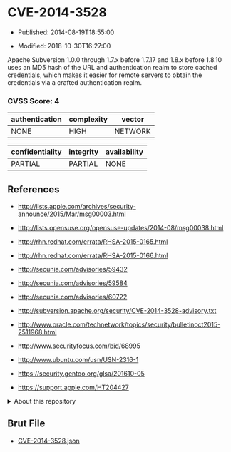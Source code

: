 # CVE-2014-3528

- Published: 2014-08-19T18:55:00

- Modified: 2018-10-30T16:27:00

Apache Subversion 1.0.0 through 1.7.x before 1.7.17 and 1.8.x before 1.8.10 uses an MD5 hash of the URL and authentication realm to store cached credentials, which makes it easier for remote servers to obtain the credentials via a crafted authentication realm.

### CVSS Score: **4**

| authentication | complexity | vector |
| --- | --- | --- |
| NONE | HIGH | NETWORK |

| confidentiality | integrity | availability |
| --- | --- | --- |
| PARTIAL | PARTIAL | NONE |

## References

* http://lists.apple.com/archives/security-announce/2015/Mar/msg00003.html

* http://lists.opensuse.org/opensuse-updates/2014-08/msg00038.html

* http://rhn.redhat.com/errata/RHSA-2015-0165.html

* http://rhn.redhat.com/errata/RHSA-2015-0166.html

* http://secunia.com/advisories/59432

* http://secunia.com/advisories/59584

* http://secunia.com/advisories/60722

* http://subversion.apache.org/security/CVE-2014-3528-advisory.txt

* http://www.oracle.com/technetwork/topics/security/bulletinoct2015-2511968.html

* http://www.securityfocus.com/bid/68995

* http://www.ubuntu.com/usn/USN-2316-1

* https://security.gentoo.org/glsa/201610-05

* https://support.apple.com/HT204427

<details>
<summary>About this repository</summary> 

  This repository is part of the project [Live Hack CVE](https://github.com/Live-Hack-CVE). Main website can be found [www.live-hack.org](https://www.live-hack.org) 
  
  Made by [Sn0wAlice](https://github.com/Sn0wAlice) for the people that care about security and need to have a feed of the latest CVEs. Hope you enjoy it, don't forget to star the repo and follow me on [Twitter](https://twitter.com/Sn0wAlice) and [Github](https://github.com/Sn0wAlice). And that is my [personnal website](https://www.alice-snow.me/)

  - [Home Page](https://github.com/Live-Hack-CVE)
  - [Framework](https://github.com/Live-Hack-CVE/cve-framework)
  - [CVE database](https://github.com/Live-Hack-CVE/full_database)
  - [Changelog](https://github.com/Live-Hack-CVE/Changelog)
</details>

## Brut File

* [CVE-2014-3528.json](https://raw.githubusercontent.com/Live-Hack-CVE/full_database/main/cves/2014/CVE-2014-3528.json)

